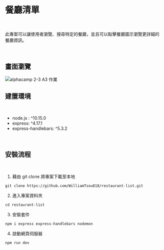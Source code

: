 # 餐廳清單

<br>

此專案可以讓使用者瀏覽、搜尋特定的餐廳，並且可以點擊餐廳圖示瀏覽更詳細的餐廳資訊。

<br>

## 畫面瀏覽
![alphacamp 2-3 A3 作業](https://user-images.githubusercontent.com/78346513/123622455-ce8f4580-d83e-11eb-8634-9d005a0ea655.png)

## 建置環境

<br>

* node.js : ^10.15.0
* express: ^4.17.1
* express-handlebars: ^5.3.2

<br>

## 安裝流程

<br>

1. 藉由 git clone 將專案下載至本地
```
git clone https://github.com/WilliamTsou818/restaurant-list.git
```
2. 進入專案資料夾
```
cd restaurant-list
```
3. 安裝套件
```
npm i express express-handlebars nodemon
```
4. 啟動網頁伺服器
```
npm run dev
```